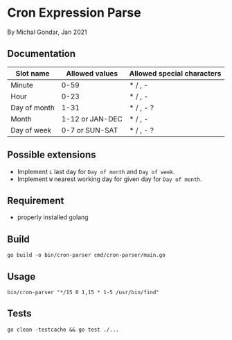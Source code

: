 # Cron Expression Parse  

By Michal Gondar, Jan 2021

## Documentation

Slot name    | Allowed values  | Allowed special characters
----------   | --------------  | --------------------------
Minute       | 0-59            | * / , -
Hour         | 0-23            | * / , -
Day of month | 1-31            | * / , - ?
Month        | 1-12 or JAN-DEC | * / , -
Day of week  | 0-7 or SUN-SAT  | * / , - ?

## Possible extensions
- Implement `L` last day for `Day of month` and `Day of week`.
- Implement `W` nearest working day for given day for `Day of month`.

## Requirement
- properly installed golang

## Build

`go build -o bin/cron-parser cmd/cron-parser/main.go`

## Usage

`bin/cron-parser "*/15 0 1,15 * 1-5 /usr/bin/find"`

## Tests

`go clean -testcache && go test ./...`

